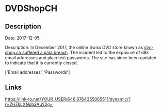 # DVDShopCH

## Description

Date: 2017-12-05

Description:
In December 2017, the online Swiss DVD store known as <a href="https://www.melani.admin.ch/melani/de/home/dokumentation/newsletter/passwoerter-von-70000-e-mail-konten-im-umlauf.html" target="_blank" rel="noopener">dvd-shop.ch suffered a data breach</a>. The incident led to the exposure of 68k email addresses and plain text passwords. The site has since been updated to indicate that it is currently closed.


['Email addresses', 'Passwords']

## Links

https://link-to.net/YOUR_USER/646.6764355085511/dynamic/?r=ZHZkLXNob3AuY2g=